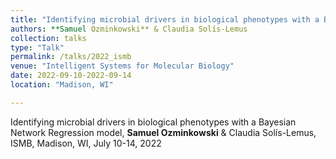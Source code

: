 ```yaml
---
title: "Identifying microbial drivers in biological phenotypes with a Bayesian Network Regression model"
authors: **Samuel Ozminkowski** & Claudia Solís-Lemus
collection: talks
type: "Talk"
permalink: /talks/2022_ismb
venue: "Intelligent Systems for Molecular Biology"
date: 2022-09-10-2022-09-14
location: "Madison, WI"

---
```


Identifying microbial drivers in biological phenotypes with a Bayesian Network Regression model, **Samuel Ozminkowski** & Claudia Solís-Lemus,
ISMB, Madison, WI, July 10-14, 2022